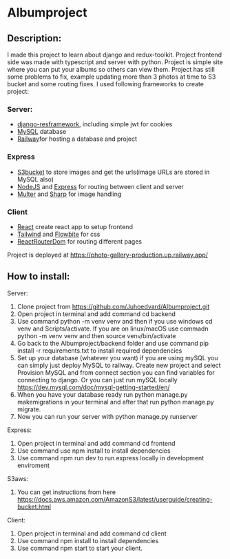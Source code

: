 # Albumproject

## Description: 

I made this project to learn about django and redux-toolkit. Project frontend side was made with typescript and server with python. Project is simple site where you can put your albums so others can view them. Project has still some problems to fix, example updating more than 3 photos at time to S3 bucket and some routing fixes. I used following frameworks to create project: 

### Server: 

- [django-resframework](https://www.django-rest-framework.org/), including simple jwt for cookies
- [MySQL](https://www.mysql.com/) database
- [Railway](https://railway.app/)for hosting a database and project
  
### Express

- [S3bucket](https://s3.console.aws.amazon.com/s3/get-started?region=eu-north-1&region=eu-north-1) to store images and get the urls(image URLs are stored in MySQL also)
- [NodeJS](https://nodejs.org/en) and [Express](https://expressjs.com/) for routing between client and server
- [Multer](https://github.com/expressjs/multer) and [Sharp](https://www.npmjs.com/package/express-sharp) for image handling
  
 ### Client

- [React](https://create-react-app.dev/) create react app to setup frontend
- [Tailwind](https://tailwindcss.com/) and [Flowbite](https://www.flowbite-react.com/) for css
- [ReactRouterDom](https://reactrouter.com/en/main) for routing different pages

Project is deployed at https://photo-gallery-production.up.railway.app/

## How to install: 
 Server:

1. Clone project from https://github.com/Juhoedvard/Albumproject.git
2. Open project in terminal and add command cd backend
3. Use command python -m venv venv and then if you use windows cd venv and Scripts/activate. If you are on linux/macOS use commadn python -m venv venv and then source venv/bin/activate
4. Go back to the Albumproject/backend folder and use command pip install -r requirements.txt to install required dependencies
5. Set up your database (whatever you want) if you are using mySQL you can simply just deploy MySQL to railway. Create new project and select Provision MySQL and from connect section you can find variables for connecting to django. Or you can just run mySQL locally https://dev.mysql.com/doc/mysql-getting-started/en/
6. When you have your database ready run python manage.py makemigrations in your terminal and after that run python manage.py migrate.
7. Now you can run your server with python manage.py runserver

 Express: 

1. Open project in terminal and add command cd frontend
2. Use command use npm install to install dependencies
3. Use command npm run dev to run express locally in development enviroment

 S3aws:

1. You can get instructions from here https://docs.aws.amazon.com/AmazonS3/latest/userguide/creating-bucket.html

 Client:
1. Open project in terminal and add command cd client
2. Use command npm install to install dependencies
3. Use command npm start to start your client.


